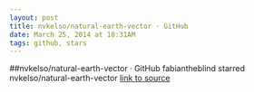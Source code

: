 ```yaml
---
layout: post
title: nvkelso/natural-earth-vector · GitHub
date: March 25, 2014 at 10:31AM
tags: github, stars
---
```

##nvkelso/natural-earth-vector · GitHub
fabiantheblind starred nvkelso/natural-earth-vector
[link to source](http://ift.tt/1hBFCME) 
